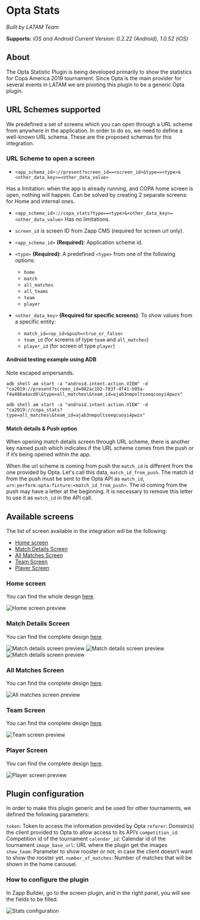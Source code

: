 # Opta Stats

*Built by LATAM Team*

**Supports:** *iOS and Android*
*Current Version: 0.2.22 (Android), 1.0.52 (iOS)*

## About
The Opta Statistic Plugin is being developed primarily to show the statistics for Copa America 2019 tournament. Since Opta is the main provider for several events in LATAM we are pivoting this plugin to be a generic Opta plugin.

## URL Schemes supported
We predefined a set of screens which you can open through a URL scheme from anywhere in the application. In order to do so, we need to define a well-known URL schema. These are the proposed schemas for this integration.

### URL Scheme to open a screen

 - `<app_schema_id>://present?screen_id==<screen_id>&type==<type>&<other_data_key>=<other_data_value>`

Has a limitation: when the app is already running, and COPA home screen is open, nothing will happen.
Can be solved by creating 2 separate screens: for Home and internal ones.

 - `<app_schema_id>://copa_stats?type==<type>&<other_data_key>=<other_data_value>`
 Has no limitations.

- `screen_id` is screen ID from Zapp CMS (required for screen url only).
- `<app_schema_id>` **(Required)**: Application scheme id.
- `<type>` **(Required)**: A predefined `<type>` from one of the following options:
  - `home`
  - `match`
  - `all_matches`
  - `all_teams`
  - `team`
  - `player`
- `<other_data_key>` **(Required for specific screens)**: To show values from a specific entity:
  - `match_id=<op_id>&push=<true_or_false>`
  - `team_id` (for screens of type `team` and `all_matches`)
  - `player_id` (for screen of type `player`)

#### Android testing example using ADB

Note escaped ampersands.

`adb shell am start -a "android.intent.action.VIEW" -d "ca2019://present?screen_id=082ac1b2-783f-4f41-b95a-f4a486a4acd6\&type=all_matches\&team_id=ajab3nmpoltsoeqcuoyi4pwzx"`

`adb shell am start -a "android.intent.action.VIEW" -d "ca2019://copa_stats?type=all_matches\&team_id=ajab3nmpoltsoeqcuoyi4pwzx"`

#### Match details & Push option
When opening match details screen through URL scheme, there is another key named push which indicates if the URL scheme comes from the push or if it’s being opened within the app.

When the url scheme is coming from push the `match_id` is different from the one provided by Opta. Let's call this data, `match_id_from_push`. The match id from the push must be sent to the Opta API as `match_id`, `urn:perform:opta:fixture:<match_id_from_push>`. The id coming from the push may have a letter at the beginning. It is necessary to remove this letter to use it as `match_id` in the API call.

## Available screens
The list of screen available in the integration will be the following:
- [Home screen](#home-screen)
- [Match Details Screen](#match-details-screen)
- [All Matches Screen](#all-matches-screen)
- [Team Screen](#team-screen)
- [Player Screen](#player-screen)

### <a name=home-screen></a> Home screen
You can find the whole design [here](https://app.zeplin.io/project/5c8863d4039b9f39096d453d/screen/5c8864178bd661197ccb8c82).

![Home screen preview](https://github.com/applicaster/latam-product-documentation/blob/master/Opta-Stats/media/home_screen.png)

### <a name=match-details-screen></a> Match Details Screen
You can find the complete design [here](https://app.zeplin.io/project/5c8863d4039b9f39096d453d/screen/5c88641af85b69045c2eafca).

![Match details screen preview](https://github.com/applicaster/latam-product-documentation/blob/master/Opta-Stats/media/match_details_1.png) ![Match details screen preview](https://github.com/applicaster/latam-product-documentation/blob/master/Opta-Stats/media/match_details_2.png) ![Match details screen preview](https://github.com/applicaster/latam-product-documentation/blob/master/Opta-Stats/media/match_details_3.png)

### <a name=all-matches-screen></a> All Matches Screen
You can find the complete design [here](https://app.zeplin.io/project/5c8863d4039b9f39096d453d/screen/5c886418988ef419824d583b).

![All matches screen preview](https://github.com/applicaster/latam-product-documentation/blob/master/Opta-Stats/media/all_matches_screen.png)

### <a name=team-screen></a> Team Screen
You can find the complete design [here](https://app.zeplin.io/project/5c8863d4039b9f39096d453d/screen/5caf607f225f00a04b00e1d2).

![Team screen preview](https://github.com/applicaster/latam-product-documentation/blob/master/Opta-Stats/media/team_screen.png)

### <a name=player-screen></a> Player Screen
You can find the complete design [here](https://app.zeplin.io/project/5c8863d4039b9f39096d453d/screen/5cab7ce9e89d3f338980bcb3).

![Player screen preview](https://github.com/applicaster/latam-product-documentation/blob/master/Opta-Stats/media/player_screen.png)

## Plugin configuration
In order to make this plugin generic and be used for other tournaments, we defined the following parameters:

`token`: Token to access the information provided by Opta
`referer`: Domain(s) the client provided to Opta to allow access to its API’s
`competition_id`: Competition id of the tournament
`calendar_id`: Calendar id of the tournament
`image_base_url`: URL where the plugin get the images
`show_team`: Parameter to show rooster or not, in case the client doesn’t want to show the rooster yet.
`number_of_matches`: Number of matches that will be shown in the home carousel.

### How to configure the plugin
In Zapp Builder, go to the screen plugin, and in the right panel, you will see the fields to be filled.

![Stats configuration](https://github.com/applicaster/latam-product-documentation/blob/master/Opta-Stats/media/stats_configuration.png)